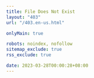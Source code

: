 ```yaml
---
title: File Does Not Exist
layout: "403"
url: "/403.en-us.html"

onlyMain: true

robots: noindex, nofollow
sitemap_exclude: true
rss_exclude: true

date: 2023-03-28T00:00:28+08:00
---
```

